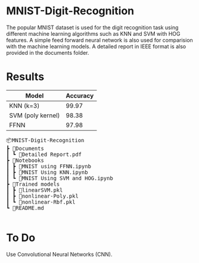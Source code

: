# MNIST-Digit-Recognition

The popular MNIST dataset is used for the digit recognition task using different machine learning algorithms such as KNN and SVM with HOG features. A simple feed forward neural network is also used for comparision with the machine learning models. A detailed report in IEEE format is also provided in the documents folder.

# Results

| Model             | Accuracy |
| ----------------- | -------- |
| KNN (k=3)         | 99.97    |
| SVM (poly kernel) | 98.38    |
| FFNN              | 97.98    |

<pre>
📦MNIST-Digit-Recognition
┣ 📂Documents
┃ ┗ 📜Detailed Report.pdf
┣ 📂Notebooks
┃ ┣ 📜MNIST using FFNN.ipynb
┃ ┣ 📜MNIST Using KNN.ipynb
┃ ┗ 📜MNIST Using SVM and HOG.ipynb
┣ 📂Trained models
┃ ┣ 📜linearSVM.pkl
┃ ┣ 📜nonlinear-Poly.pkl
┃ ┗ 📜nonlinear-Rbf.pkl
┗ 📜README.md
 </pre>

# To Do

Use Convolutional Neural Networks (CNN).
